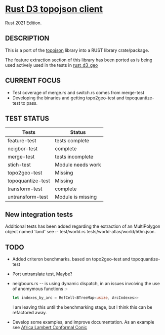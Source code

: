 # [Rust D3 topojson client](https://github.com/martinfrances107/rust_topojson_client)

Rust 2021 Edition.

## DESCRIPTION

This is a port of the [topojson](<https://github.com/topojson/topojson>) library into a RUST library crate/package.

The feature extraction section of this library has been ported as is being used actively used in the tests in [rust_d3_geo](https://github.com/martinfrances107/rust_d3_geo)

## CURRENT FOCUS

* Test coverage of merge.rs and switch.rs comes from merge-test
* Developing the binaries and getting topo2geo-test and topoquantize-test to pass.

## TEST STATUS

  | Tests             | Status             |
  | --                | ---                |
  | feature-test      | tests complete     |
  | neigbor-test      | complete           |
  | merge-test        | tests incomplete   |
  | stich-test        | Module needs work  |
  | topo2geo-test     | Missing            |
  | topoquantize-test | Missing            |
  | transform-test    | complete           |
  | untransform-test  | Module is missing  |

## New integration tests

 Additional tests has been added regarding the extraction of an MultiPolygon object named 'land'
  see :-
  test/world.rs
  tests/world-atlas/world/50m.json.

## TODO

* Added criteron benchmarks. based on topo2geo-test
 and topoquantize-test

* Port untranslate test, Maybe?
* neigbours.rs -- is using dynamic dispatch, in an issues involving the use of anomymous functions :-

  ```rust
  let indexes_by_arc = RefCell<BTreeMap<usize, ArcIndexes>>
  ```

  I am leaving this until the benchmarking stage, but I think this can be refactored away.

* Develop some examples, and improve documentation. As an example see  [Africa Lambert Conformal Conic](
  https://bl.ocks.org/bricedev/3905007f1794b0cb0bcd)
